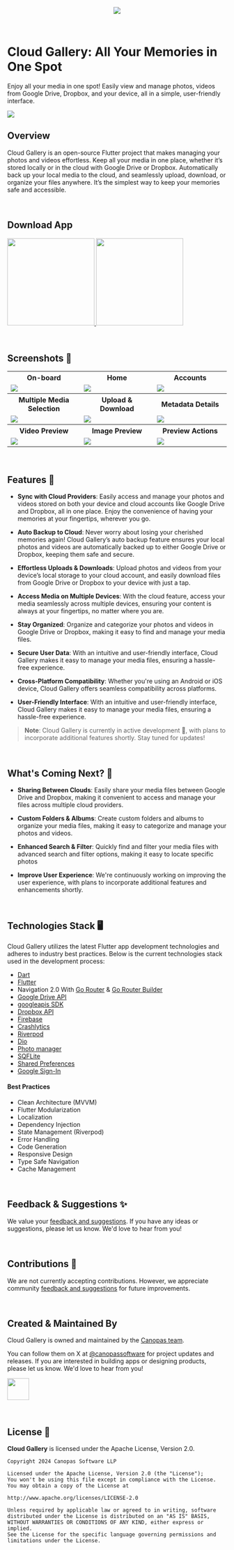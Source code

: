 <p align="center"> <a href="https://canopas.com/contact"><img src="./cta/cta-banner.png"></a></p>

<br/>

# Cloud Gallery: All Your Memories in One Spot

Enjoy all your media in one spot! Easily view and manage photos, videos from Google Drive, Dropbox,
and your device, all in a simple, user-friendly interface.

<img src="./screenshots/cloud-gallery-banner.jpg" />

<br/>

## Overview

Cloud Gallery is an open-source Flutter project that makes managing your photos and videos
effortless. Keep all your media in one place,
whether it’s stored locally or in the cloud with Google Drive or Dropbox. Automatically back up
your local media to the cloud, and seamlessly upload, download, or organize your files anywhere.
It’s the simplest way to keep your memories safe and accessible.

<br/>

## Download App

<a href="https://play.google.com/store/apps/details?id=com.canopas.cloud_gallery"><img src="./cta/google-play.png" width="200">  </a><a href="https://apps.apple.com/in/app/cloud-gallery/id6480052005?platform=iphone"><img src="./cta/app-store.png" width="200"></a>


<br/>

## Screenshots 📸

<table>
  <tr>
 <th  width="33%" >On-board</th>
  <th width="33%" >Home</th>
  <th  width="33%" >Accounts</th>
  </tr>
    <tr>
  <td><img src="./screenshots/onboard-light.png"/></td>
  <td><img src="./screenshots/home-light.png"/></td>
  <td> <img src="./screenshots/accounts-light.png"/> </td>

  </tr>  
 <tr>
 <th  width="33%" >Multiple Media Selection</th>
  <th  width="33%">Upload & Download</th>
   <th  width="33%">Metadata Details</th>

  </tr>
    <tr>
 <td><img src="./screenshots/selection-light.png" /></td>
  <td> <img src="./screenshots/transfer-light.png"  /> </td>
  <td> <img src="./screenshots/media-details-light.png" /> </td>
  </tr>  
<tr>
<th  width="33%">Video Preview</th>
  <th width="33%">Image Preview</th>
  <th  width="33%">Preview Actions</th>
  </tr>
    <tr>
 <td> <img src="./screenshots/video-preview-light.png"  /> </td>
  <td><img src="./screenshots/image-preview-light.png" /></td>
  <td> <img src="./screenshots/image-preview-menu-light.png"  /> </td>
  </tr> 
</table>

<br/>

## Features 🌟

- **Sync with Cloud Providers**: Easily access and manage your photos and videos stored on both your
  device and cloud accounts like Google Drive and Dropbox, all in one place. Enjoy the convenience
  of having your memories at your fingertips, wherever you go.

- **Auto Backup to Cloud**: Never worry about losing your cherished memories again! Cloud
  Gallery’s auto backup feature ensures your local photos and videos are automatically backed up to
  either Google Drive or Dropbox, keeping them safe and secure.

- **Effortless Uploads & Downloads**: Upload photos and videos from your device’s local storage to
  your cloud account, and easily download files from Google Drive or Dropbox to your device with
  just a tap.

- **Access Media on Multiple Devices**: With the cloud feature, access your media seamlessly across
  multiple devices, ensuring your content is always at your fingertips, no matter where you are.

- **Stay Organized**: Organize and categorize your photos and videos in Google Drive or Dropbox,
  making it easy to find and manage your media files.

- **Secure User Data**: With an intuitive and user-friendly interface, Cloud Gallery makes it easy
  to manage your media files, ensuring a hassle-free experience.

- **Cross-Platform Compatibility**: Whether you're using an Android or iOS device, Cloud Gallery
  offers seamless compatibility across platforms.

- **User-Friendly Interface**: With an intuitive and user-friendly interface, Cloud Gallery makes it
  easy to manage your media files, ensuring a hassle-free experience.

> **Note**: Cloud Gallery is currently in active development 🚧, with plans to incorporate additional
> features shortly. Stay tuned for updates!

<br/>

## What's Coming Next? 🚀

- **Sharing Between Clouds**: Easily share your media files between Google Drive and Dropbox, making
  it convenient to access and manage your files across multiple cloud providers.

- **Custom Folders & Albums**: Create custom folders and albums to organize your media files, making
  it easy to categorize and manage your photos and videos.

- **Enhanced Search & Filter**: Quickly find and filter your media files with advanced search and
  filter options, making it easy to locate specific photos

- **Improve User Experience**: We're continuously working on improving the user experience, with
  plans to incorporate additional features and enhancements shortly.

<br/>

## Technologies Stack 🖥️

Cloud Gallery utilizes the latest Flutter app development technologies and adheres to industry best
practices. Below is the current technologies stack used in the development process:

- [Dart](https://dart.dev/)
- [Flutter](https://flutter.dev/)
- Navigation 2.0 With [Go Router](https://pub.dev/packages/go_router) & [Go Router Builder](https://pub.dev/packages/go_router_builder)
- [Google Drive API](https://developers.google.com/drive/api/guides/about-sdk)
- [googleapis SDK](https://pub.dev/packages/googleapis)
- [Dropbox API](https://www.dropbox.com/developers)
- [Firebase](https://firebase.google.com/)
- [Crashlytics](https://firebase.google.com/docs/crashlytics)
- [Riverpod](https://riverpod.dev/)
- [Dio](https://pub.dev/packages/dio)
- [Photo manager](https://pub.dev/packages/photo_manager)
- [SQFLite](https://pub.dev/packages/sqflite)
- [Shared Preferences](https://pub.dev/packages/shared_preferences)
- [Google Sign-In](https://pub.dev/packages/google_sign_in)

#### Best Practices

- Clean Architecture (MVVM)
- Flutter Modularization
- Localization
- Dependency Injection
- State Management (Riverpod)
- Error Handling
- Code Generation
- Responsive Design
- Type Safe Navigation
- Cache Management

<br/>

## Feedback & Suggestions ✨

We value
your [feedback and suggestions](https://github.com/canopas/cloud-gallery/discussions/categories/feedback-suggestions).
If you have any ideas or suggestions, please let us know. We'd love to hear from you!

<br/>

## Contributions 🤝

We are not currently accepting contributions. However, we appreciate
community [feedback and suggestions](https://github.com/canopas/cloud-gallery/discussions/categories/feedback-suggestions)
for future improvements.

<br/>

## Created & Maintained By

Cloud Gallery is owned and maintained by the [Canopas team](https://canopas.com/).

You can follow them on X at [@canopassoftware](https://x.com/canopassoftware) for
project updates and releases. If you are interested in building apps or designing products, please
let us know. We'd love to hear from you!

<a href="https://canopas.com/contact"><img src="./cta/cta-button.png" height=50></a>

<br/>

## License 📄

**Cloud Gallery** is licensed under the Apache License, Version 2.0.

```
Copyright 2024 Canopas Software LLP

Licensed under the Apache License, Version 2.0 (the "License");
You won't be using this file except in compliance with the License.
You may obtain a copy of the License at

http://www.apache.org/licenses/LICENSE-2.0

Unless required by applicable law or agreed to in writing, software
distributed under the License is distributed on an "AS IS" BASIS,
WITHOUT WARRANTIES OR CONDITIONS OF ANY KIND, either express or implied.
See the License for the specific language governing permissions and
limitations under the License.
```
